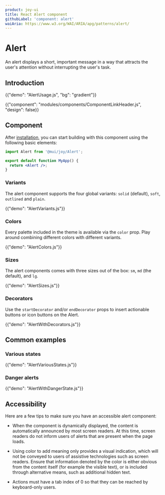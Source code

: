 ```yaml
---
product: joy-ui
title: React Alert component
githubLabel: 'component: alert'
waiAria: https://www.w3.org/WAI/ARIA/apg/patterns/alert/
---
```


# Alert

<p class="description">An alert displays a short, important message in a way that attracts the user's attention without interrupting the user's task.</p>

## Introduction

{{"demo": "AlertUsage.js", "bg": "gradient"}}

{{"component": "modules/components/ComponentLinkHeader.js", "design": false}}

## Component

After [installation](/joy-ui/getting-started/installation/), you can start building with this component using the following basic elements:

```jsx
import Alert from '@mui/joy/Alert';

export default function MyApp() {
  return <Alert />;
}
```

### Variants

The alert component supports the four global variants: `solid` (default), `soft`, `outlined` and `plain`.

{{"demo": "AlertVariants.js"}}

### Colors

Every palette included in the theme is available via the `color` prop.
Play around combining different colors with different variants.

{{"demo": "AlertColors.js"}}

### Sizes

The alert components comes with three sizes out of the box: `sm`, `md` (the default), and `lg`.

{{"demo": "AlertSizes.js"}}

### Decorators

Use the `startDecorator` and/or `endDecorator` props to insert actionable buttons or icon buttons on the Alert.

{{"demo": "AlertWithDecorators.js"}}

## Common examples

### Various states

{{"demo": "AlertVariousStates.js"}}

### Danger alerts

{{"demo": "AlertWithDangerState.js"}}

## Accessibility

Here are a few tips to make sure you have an accessible alert component:

- When the component is dynamically displayed, the content is automatically announced by most screen readers.
  At this time, screen readers do not inform users of alerts that are present when the page loads.

- Using color to add meaning only provides a visual indication, which will not be conveyed to users of assistive technologies such as screen readers.
  Ensure that information denoted by the color is either obvious from the content itself (for example the visible text), or is included through alternative means, such as additional hidden text.

- Actions must have a tab index of 0 so that they can be reached by keyboard-only users.
